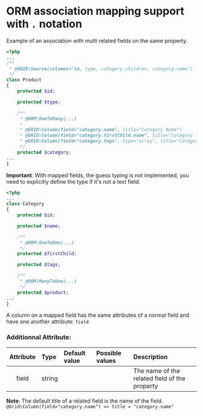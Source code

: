 ORM association mapping support with `.` notation
=================================================

Example of an association with multi related fields on the same property.

```php
<?php
...
/**
 * @GRID\Source(columns="id, type, category.children, category.name")
 */
class Product
{
    protected $id;

    protected $type;

    /**
     * @ORM\OneToMany(...)
     *
     * @GRID\Column(field="category.name", title="Category Name")
     * @GRID\Column(field="category.firstChild.name", title="Category first child")
     * @GRID\Column(field="category.tags", type="array", title="Category tags")
     */
    protected $category;
...
}
```

**Important**: With mapped fields, the guess typing is not implemented, you need to explicitly define the type if it's not a text field.

```php
<?php
...
class Category
{
    protected $id;

    protected $name;

    /**
     * @ORM\OneToOne(...)
     */
    protected $firstChild;

    protected $tags;

    /**
     * @ORM\ManyToOne(...)
     */
    protected $product;
...
}
```

A column on a mapped field has the same attributes of a normal field and have one another attribute: `field`

### Additionnal Attribute:

|Attribute|Type|Default value|Possible values|Description|
|:--:|:--|:--|:--|:--|
|field|string|||The name of the related field of the property|

**Note**: The default title of a related field is the name of the field.
`@Grid\Column(field="category.name") => title = "category.name"`
